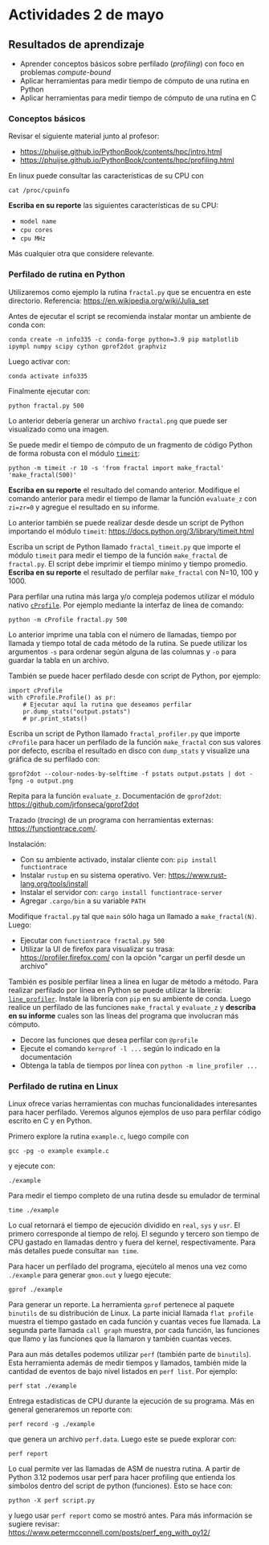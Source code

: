 # Actividades 2 de mayo

## Resultados de aprendizaje

- Aprender conceptos básicos sobre perfilado (*profiling*) con foco en problemas *compute-bound*
- Aplicar herramientas para medir tiempo de cómputo de una rutina en Python
- Aplicar herramientas para medir tiempo de cómputo de una rutina en C


### Conceptos básicos

Revisar el siguiente material junto al profesor:

- https://phuijse.github.io/PythonBook/contents/hpc/intro.html
- https://phuijse.github.io/PythonBook/contents/hpc/profiling.html

En linux puede consultar las características de su CPU con

    cat /proc/cpuinfo

**Escriba en su reporte** las siguientes características de su CPU:

- `model name`
- `cpu cores`
- `cpu MHz`

Más cualquier otra que considere relevante.


### Perfilado de rutina en Python

Utilizaremos como ejemplo la rutina `fractal.py` que se encuentra en este directorio. Referencia: https://en.wikipedia.org/wiki/Julia_set

Antes de ejecutar el script se recomienda instalar montar un ambiente de conda con:

    conda create -n info335 -c conda-forge python=3.9 pip matplotlib ipympl numpy scipy cython gprof2dot graphviz

Luego activar con:

    conda activate info335

Finalmente ejecutar con:

    python fractal.py 500

Lo anterior debería generar un archivo `fractal.png` que puede ser visualizado como una imagen.

Se puede medir el tiempo de cómputo de un fragmento de código Python de forma robusta con el módulo [`timeit`](https://docs.python.org/3/library/timeit.html):

    python -m timeit -r 10 -s 'from fractal import make_fractal' 'make_fractal(500)'

**Escriba en su reporte** el resultado del comando anterior. Modifique el comando anterior para medir el tiempo de llamar la función `evaluate_z` con `zi=zr=0` y agregue el resultado en su informe.

Lo anterior también se puede realizar desde desde un script de Python importando el módulo `timeit`: https://docs.python.org/3/library/timeit.html 

Escriba un script de Python llamado `fractal_timeit.py` que importe el módulo `timeit` para medir el tiempo de la función `make_fractal` de `fractal.py`. El script debe imprimir el tiempo mínimo y tiempo promedio. **Escriba en su reporte** el resultado de perfilar `make_fractal` con N=10, 100 y 1000.

Para perfilar una rutina más larga y/o compleja podemos utilizar el módulo nativo [`cProfile`](https://docs.python.org/3/library/profile.html). Por ejemplo mediante la interfaz de línea de comando:

    python -m cProfile fractal.py 500 

Lo anterior imprime una tabla con el número de llamadas, tiempo por llamada y tiempo total de cada método de la rutina. Se puede utilizar los argumentos `-s` para ordenar según alguna de las columnas y `-o` para guardar la tabla en un archivo.

También se puede hacer perfilado desde con script de Python, por ejemplo:

    import cProfile
    with cProfile.Profile() as pr:
        # Ejecutar aquí la rutina que deseamos perfilar
        pr.dump_stats("output.pstats") 
        # pr.print_stats()

Escriba un script de Python llamado `fractal_profiler.py` que importe `cProfile` para hacer un perfilado de la función `make_fractal` con sus valores por defecto, escriba el resultado en disco con `dump_stats`  y visualize una gráfica de su perfilado con:

    gprof2dot --colour-nodes-by-selftime -f pstats output.pstats | dot -Tpng -o output.png

Repita para la función `evaluate_z`. Documentación de `gprof2dot`: https://github.com/jrfonseca/gprof2dot

Trazado (*tracing*) de un programa con herramientas externas: https://functiontrace.com/. 

Instalación:

- Con su ambiente activado, instalar cliente con: `pip install functiontrace`
- Instalar `rustup` en su sistema operativo. Ver: https://www.rust-lang.org/tools/install
- Instalar el servidor con: `cargo install functiontrace-server`
- Agregar `.cargo/bin` a su variable `PATH`

Modifique `fractal.py` tal que  `main` sólo haga un llamado a `make_fractal(N)`. Luego:

- Ejecutar con `functiontrace fractal.py 500`
- Utilizar la UI de firefox para visualizar su trasa: https://profiler.firefox.com/ con la opción "cargar un perfil desde un archivo"

También es posible perfilar línea a línea en lugar de método a método. Para realizar perfilado por línea en Python se puede utilizar la librería: [`line_profiler`](https://github.com/pyutils/line_profiler). Instale la librería con `pip` en su ambiente de conda. Luego realice un perfilado de las funciones `make_fractal` y `evaluate_z`  y **describa en su informe** cuales son las líneas del programa que involucran más cómputo.

- Decore las funciones que desea perfilar con `@profile`
- Ejecute el comando `kernprof -l ...` según lo indicado en la documentación
- Obtenga la tabla de tiempos por línea con `python -m line_profiler ...`


### Perfilado de rutina en Linux

Linux ofrece varias herramientas con muchas funcionalidades interesantes para hacer perfilado. Veremos algunos ejemplos de uso para perfilar código escrito en C y en Python. 

Primero explore la rutina `example.c`, luego compile con 

    gcc -pg -o example example.c 

y ejecute con:

    ./example

Para medir el tiempo completo de una rutina desde su emulador de terminal

    time ./example

Lo cual retornará el tiempo de ejecución dividido en `real`, `sys` y `usr`. El primero corresponde al tiempo de reloj. El segundo y tercero son tiempo de CPU gastado en llamadas dentro y fuera del kernel, respectivamente. Para más detalles puede consultar `man time`.

Para hacer un perfilado del programa, ejecútelo al menos una vez como `./example` para generar `gmon.out` y luego ejecute:

    gprof ./example

Para generar un reporte. La herramienta `gprof` pertenece al paquete `binutils` de su distribución de Linux. La parte inicial llamada `flat profile` muestra el tiempo gastado en cada función y cuantas veces fue llamada. La segunda parte llamada `call graph` muestra, por cada función, las funciones que llamo y las funciones que la llamaron y también cuantas veces.  

Para aun más detalles podemos utilizar `perf` (también parte de `binutils`). Esta herramienta además de medir tiempos y llamados, también mide la cantidad de eventos de bajo nivel listados en `perf list`. Por ejemplo:

    perf stat ./example 

Entrega estadísticas de CPU durante la ejecución de su programa. Más en general generaremos un reporte con:

    perf record -g ./example

que genera un archivo `perf.data`. Luego este se puede explorar con:

    perf report 

Lo cual permite ver las llamadas de ASM de nuestra rutina. A partir de Python 3.12 podemos usar perf para hacer profiling que entienda los símbolos dentro del script de python (funciones). Esto se hace con:

    python -X perf script.py 

y luego usar `perf report` como se mostró antes. Para más información se sugiere revisar: https://www.petermcconnell.com/posts/perf_eng_with_py12/


